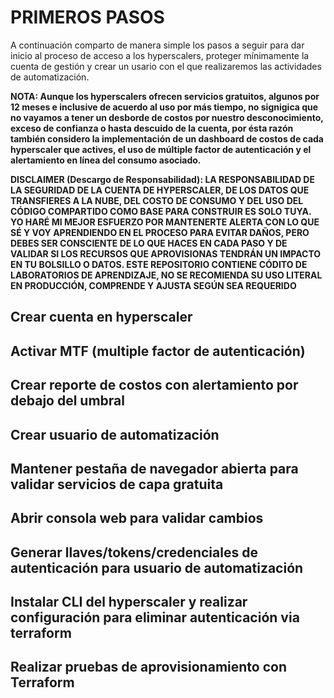 
# PRIMEROS PASOS

A continuación comparto de manera simple los pasos a seguir para dar inicio al proceso de acceso a los hyperscalers, proteger mínimamente la cuenta de gestión y crear un usario con el que realizaremos las actividades de automatización.

**NOTA: Aunque los hyperscalers ofrecen servicios gratuitos, algunos por 12 meses e inclusive de acuerdo al uso por más tiempo, no signigica que no vayamos a tener un desborde de costos por nuestro desconocimiento, exceso de confianza o hasta descuido de  la cuenta, por ésta razón también considero la implementación de un dashboard de costos de cada hyperscaler que actives, el uso de múltiple factor de autenticación y el alertamiento en línea del consumo asociado.**

**DISCLAIMER (Descargo de Responsabilidad): LA RESPONSABILIDAD DE LA SEGURIDAD DE LA CUENTA DE HYPERSCALER, DE LOS DATOS QUE TRANSFIERES A LA NUBE, DEL COSTO DE CONSUMO Y DEL USO DEL CÓDIGO COMPARTIDO COMO BASE PARA CONSTRUIR ES SOLO TUYA. YO HARÉ MI MEJOR ESFUERZO POR MANTENERTE ALERTA CON LO QUE SÉ Y VOY APRENDIENDO EN EL PROCESO PARA EVITAR DAÑOS, PERO DEBES SER CONSCIENTE DE LO QUE HACES EN CADA PASO Y DE VALIDAR SI LOS RECURSOS QUE APROVISIONAS TENDRÁN UN IMPACTO EN TU BOLSILLO O DATOS. ESTE REPOSITORIO CONTIENE CÓDITO DE LABORATORIOS DE APRENDIZAJE, NO SE RECOMIENDA SU USO LITERAL EN PRODUCCIÓN, COMPRENDE Y AJUSTA SEGÚN SEA REQUERIDO**

## Crear cuenta en hyperscaler

## Activar MTF (multiple factor de autenticación)

## Crear reporte de costos con alertamiento por debajo del umbral

## Crear usuario de automatización

## Mantener pestaña de navegador abierta para validar servicios de capa gratuita

## Abrir consola web para validar cambios

## Generar llaves/tokens/credenciales de autenticación para usuario de automatización

## Instalar CLI del hyperscaler y realizar configuración para eliminar autenticación via terraform

## Realizar pruebas de aprovisionamiento con Terraform